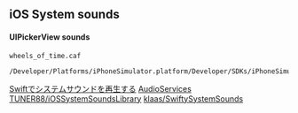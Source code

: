## iOS System sounds

#### UIPickerView sounds

`wheels_of_time.caf`

```
/Developer/Platforms/iPhoneSimulator.platform/Developer/SDKs/iPhoneSimulator5.0.sdk/System/Library/Frameworks/UIKit.framework/scrollerClick.wav
```

[Swiftでシステムサウンドを再生する](https://qiita.com/hideji2/items/e7ed482ccffef2c0f66c)
[AudioServices](http://iphonedevwiki.net/index.php/AudioServices)
[TUNER88/iOSSystemSoundsLibrary](https://github.com/TUNER88/iOSSystemSoundsLibrary)
[klaas/SwiftySystemSounds](https://github.com/klaas/SwiftySystemSounds)

